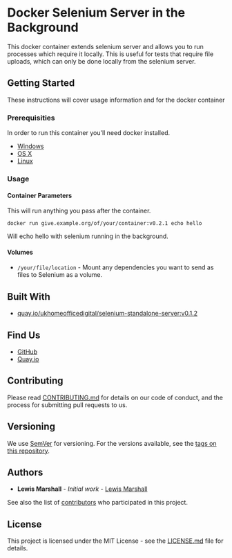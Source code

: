 # Docker Selenium Server in the Background

This docker container extends selenium server and allows you to run 
processes which require it locally. This is useful for tests that require 
file uploads, which can only be done locally from the selenium server.

## Getting Started

These instructions will cover usage information and for the docker container 

### Prerequisities


In order to run this container you'll need docker installed.

* [Windows](https://docs.docker.com/windows/started)
* [OS X](https://docs.docker.com/mac/started/)
* [Linux](https://docs.docker.com/linux/started/)

### Usage

#### Container Parameters

This will run anything you pass after the container.

```shell
docker run give.example.org/of/your/container:v0.2.1 echo hello
```

Will echo hello with selenium running in the background.

#### Volumes

* `/your/file/location` - Mount any dependencies you want to send as files to Selenium as a volume.

## Built With

* [quay.io/ukhomeofficedigital/selenium-standalone-server:v0.1.2](https://github.com/UKHomeOffice/docker-selenium-standalone-server)

## Find Us

* [GitHub](https://github.com/UKHomeOffice/docker-selenium-local-server)
* [Quay.io](https://quay.io/ukhomeofficedigital/selenium-local-server)

## Contributing

Please read [CONTRIBUTING.md](CONTRIBUTING.md) for details on our code of conduct, and the process for submitting pull requests to us.

## Versioning

We use [SemVer](http://semver.org/) for versioning. For the versions available, see the 
[tags on this repository](https://github.com/UKHomeOffice/docker-selenium-local-server/tags). 

## Authors

* **Lewis Marshall** - *Initial work* - [Lewis Marshall](https://github.com/lewismarshall)

See also the list of [contributors](https://github.com/UKHomeOffice/docker-selenium-local-server/contributors) who 
participated in this project.

## License

This project is licensed under the MIT License - see the [LICENSE.md](LICENSE.md) file for details.
